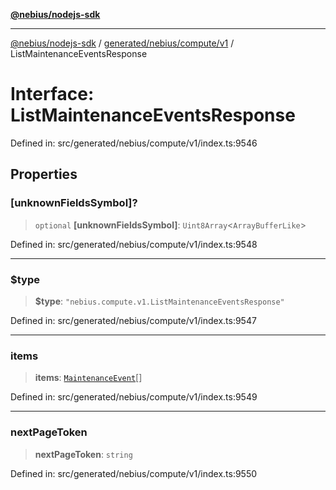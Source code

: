 [**@nebius/nodejs-sdk**](../../../../../README.md)

***

[@nebius/nodejs-sdk](../../../../../README.md) / [generated/nebius/compute/v1](../README.md) / ListMaintenanceEventsResponse

# Interface: ListMaintenanceEventsResponse

Defined in: src/generated/nebius/compute/v1/index.ts:9546

## Properties

### \[unknownFieldsSymbol\]?

> `optional` **\[unknownFieldsSymbol\]**: `Uint8Array`\<`ArrayBufferLike`\>

Defined in: src/generated/nebius/compute/v1/index.ts:9548

***

### $type

> **$type**: `"nebius.compute.v1.ListMaintenanceEventsResponse"`

Defined in: src/generated/nebius/compute/v1/index.ts:9547

***

### items

> **items**: [`MaintenanceEvent`](MaintenanceEvent.md)[]

Defined in: src/generated/nebius/compute/v1/index.ts:9549

***

### nextPageToken

> **nextPageToken**: `string`

Defined in: src/generated/nebius/compute/v1/index.ts:9550
